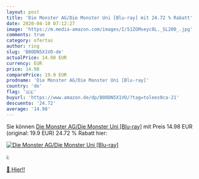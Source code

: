 ```yaml
---
layout: post
title: 'Die Monster AG/Die Monster Uni [Blu-ray] mit 24.72 % Rabatt'
date: 2020-04-10 07:12:27
image: 'https://m.media-amazon.com/images/I/51ZGMseyc8L._SL200_.jpg'
comments: true
category: ofertas
author: ring
slug: 'B00DN5X1VO-de'
actualPrice: 14.98 EUR
currency: EUR
price: 14.98
comparePrice: 19.9 EUR
prodname: 'Die Monster AG/Die Monster Uni [Blu-ray]'
country: 'de'
flag: '🇩🇪'
buyurl: 'https://www.amazon.de/dp/B00DN5X1VO/?tag=tolees0ca-21'
descuento: '24.72'
average: '14.98'
---
```


Sie können [Die Monster AG/Die Monster Uni [Blu-ray]](https://www.amazon.de/dp/B00DN5X1VO/?tag=tolees0ca-21) mit Preis 14.98 EUR (original: 19.9 EUR) 24.72 % Rabatt hier:

[![Die Monster AG/Die Monster Uni [Blu-ray]](https://m.media-amazon.com/images/I/51ZGMseyc8L._SL200_.jpg)](https://www.amazon.de/dp/B00DN5X1VO/?tag=tolees0ca-21)

ℹ️:


[🛒 Hier!!](https://www.amazon.de/dp/B00DN5X1VO/?tag=tolees0ca-21)
